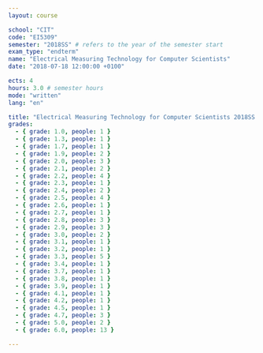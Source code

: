 ```yaml
---
layout: course

school: "CIT"
code: "EI5309"
semester: "2018SS" # refers to the year of the semester start
exam_type: "endterm"
name: "Electrical Measuring Technology for Computer Scientists"
date: "2018-07-18 12:00:00 +0100"

ects: 4
hours: 3.0 # semester hours
mode: "written"
lang: "en"

title: "Electrical Measuring Technology for Computer Scientists 2018SS Endterm"
grades:
  - { grade: 1.0, people: 1 }
  - { grade: 1.3, people: 1 }
  - { grade: 1.7, people: 1 }
  - { grade: 1.9, people: 2 }
  - { grade: 2.0, people: 3 }
  - { grade: 2.1, people: 2 }
  - { grade: 2.2, people: 4 }
  - { grade: 2.3, people: 1 }
  - { grade: 2.4, people: 2 }
  - { grade: 2.5, people: 4 }
  - { grade: 2.6, people: 1 }
  - { grade: 2.7, people: 1 }
  - { grade: 2.8, people: 3 }
  - { grade: 2.9, people: 3 }
  - { grade: 3.0, people: 2 }
  - { grade: 3.1, people: 1 }
  - { grade: 3.2, people: 1 }
  - { grade: 3.3, people: 5 }
  - { grade: 3.4, people: 1 }
  - { grade: 3.7, people: 1 }
  - { grade: 3.8, people: 1 }
  - { grade: 3.9, people: 1 }
  - { grade: 4.1, people: 1 }
  - { grade: 4.2, people: 1 }
  - { grade: 4.5, people: 1 }
  - { grade: 4.7, people: 3 }
  - { grade: 5.0, people: 2 }
  - { grade: 6.0, people: 13 }

---
```



